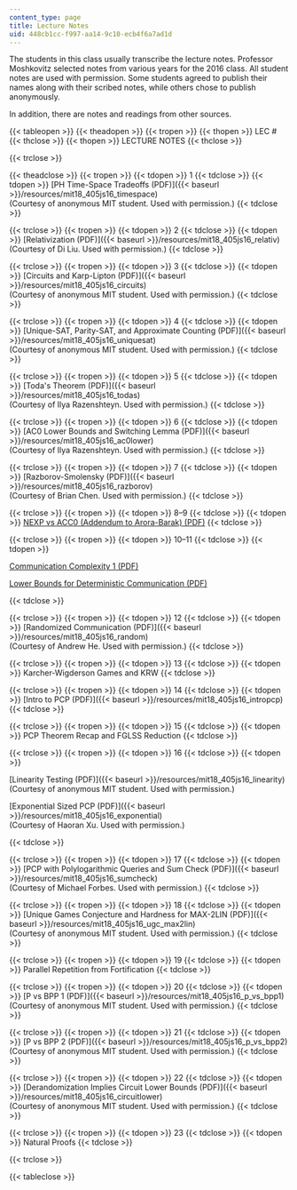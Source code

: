 ```yaml
---
content_type: page
title: Lecture Notes
uid: 448cb1cc-f997-aa14-9c10-ecb4f6a7ad1d
---
```


The students in this class usually transcribe the lecture notes. Professor Moshkovitz selected notes from various years for the 2016 class. All student notes are used with permission. Some students agreed to publish their names along with their scribed notes, while others chose to publish anonymously.

In addition, there are notes and readings from other sources.

{{< tableopen >}}
{{< theadopen >}}
{{< tropen >}}
{{< thopen >}}
LEC #
{{< thclose >}}
{{< thopen >}}
LECTURE NOTES
{{< thclose >}}

{{< trclose >}}

{{< theadclose >}}
{{< tropen >}}
{{< tdopen >}}
1
{{< tdclose >}}
{{< tdopen >}}
[PH Time-Space Tradeoffs (PDF)]({{< baseurl >}}/resources/mit18_405js16_timespace)  
(Courtesy of anonymous MIT student. Used with permission.)
{{< tdclose >}}

{{< trclose >}}
{{< tropen >}}
{{< tdopen >}}
2
{{< tdclose >}}
{{< tdopen >}}
[Relativization (PDF)]({{< baseurl >}}/resources/mit18_405js16_relativ)  
(Courtesy of Di Liu. Used with permission.)
{{< tdclose >}}

{{< trclose >}}
{{< tropen >}}
{{< tdopen >}}
3
{{< tdclose >}}
{{< tdopen >}}
[Circuits and Karp-Lipton (PDF)]({{< baseurl >}}/resources/mit18_405js16_circuits)  
(Courtesy of anonymous MIT student. Used with permission.)
{{< tdclose >}}

{{< trclose >}}
{{< tropen >}}
{{< tdopen >}}
4
{{< tdclose >}}
{{< tdopen >}}
[Unique-SAT, Parity-SAT, and Approximate Counting (PDF)]({{< baseurl >}}/resources/mit18_405js16_uniquesat)  
(Courtesy of anonymous MIT student. Used with permission.)
{{< tdclose >}}

{{< trclose >}}
{{< tropen >}}
{{< tdopen >}}
5
{{< tdclose >}}
{{< tdopen >}}
[Toda's Theorem (PDF)]({{< baseurl >}}/resources/mit18_405js16_todas)  
(Courtesy of Ilya Razenshteyn. Used with permission.)
{{< tdclose >}}

{{< trclose >}}
{{< tropen >}}
{{< tdopen >}}
6
{{< tdclose >}}
{{< tdopen >}}
[AC0 Lower Bounds and Switching Lemma (PDF)]({{< baseurl >}}/resources/mit18_405js16_ac0lower)  
(Courtesy of Ilya Razenshteyn. Used with permission.)
{{< tdclose >}}

{{< trclose >}}
{{< tropen >}}
{{< tdopen >}}
7
{{< tdclose >}}
{{< tdopen >}}
[Razborov-Smolensky (PDF)]({{< baseurl >}}/resources/mit18_405js16_razborov)  
(Courtesy of Brian Chen. Used with permission.)
{{< tdclose >}}

{{< trclose >}}
{{< tropen >}}
{{< tdopen >}}
8–9
{{< tdclose >}}
{{< tdopen >}}
[NEXP vs ACC0 (Addendum to Arora-Barak) (PDF)](http://theory.cs.princeton.edu/uploads/Compbook/accnexp.pdf)
{{< tdclose >}}

{{< trclose >}}
{{< tropen >}}
{{< tdopen >}}
10–11
{{< tdclose >}}
{{< tdopen >}}


[Communication Complexity 1 (PDF)](http://www.cs.toronto.edu/~toni/Courses/CommComplexity2014/Lectures/lecture1.pdf)

[Lower Bounds for Deterministic Communication (PDF)](http://www.cs.toronto.edu/~toni/Courses/CommComplexity2014/Lectures/lecture2.pdf)


{{< tdclose >}}

{{< trclose >}}
{{< tropen >}}
{{< tdopen >}}
12
{{< tdclose >}}
{{< tdopen >}}
[Randomized Communication (PDF)]({{< baseurl >}}/resources/mit18_405js16_random)  
(Courtesy of Andrew He. Used with permission.)
{{< tdclose >}}

{{< trclose >}}
{{< tropen >}}
{{< tdopen >}}
13
{{< tdclose >}}
{{< tdopen >}}
Karcher-Wigderson Games and KRW <Lecture notes not available>
{{< tdclose >}}

{{< trclose >}}
{{< tropen >}}
{{< tdopen >}}
14
{{< tdclose >}}
{{< tdopen >}}
[Intro to PCP (PDF)]({{< baseurl >}}/resources/mit18_405js16_intropcp)
{{< tdclose >}}

{{< trclose >}}
{{< tropen >}}
{{< tdopen >}}
15
{{< tdclose >}}
{{< tdopen >}}
PCP Theorem Recap and FGLSS Reduction <Lecture notes not available>
{{< tdclose >}}

{{< trclose >}}
{{< tropen >}}
{{< tdopen >}}
16
{{< tdclose >}}
{{< tdopen >}}


[Linearity Testing (PDF)]({{< baseurl >}}/resources/mit18_405js16_linearity)  
(Courtesy of anonymous MIT student. Used with permission.)

[Exponential Sized PCP (PDF)]({{< baseurl >}}/resources/mit18_405js16_exponential)  
(Courtesy of Haoran Xu. Used with permission.)


{{< tdclose >}}

{{< trclose >}}
{{< tropen >}}
{{< tdopen >}}
17
{{< tdclose >}}
{{< tdopen >}}
[PCP with Polylogarithmic Queries and Sum Check (PDF)]({{< baseurl >}}/resources/mit18_405js16_sumcheck)  
(Courtesy of Michael Forbes. Used with permission.)
{{< tdclose >}}

{{< trclose >}}
{{< tropen >}}
{{< tdopen >}}
18
{{< tdclose >}}
{{< tdopen >}}
[Unique Games Conjecture and Hardness for MAX-2LIN (PDF)]({{< baseurl >}}/resources/mit18_405js16_ugc_max2lin)  
(Courtesy of anonymous MIT student. Used with permission.)
{{< tdclose >}}

{{< trclose >}}
{{< tropen >}}
{{< tdopen >}}
19
{{< tdclose >}}
{{< tdopen >}}
Parallel Repetition from Fortification <Lecture notes not available>
{{< tdclose >}}

{{< trclose >}}
{{< tropen >}}
{{< tdopen >}}
20
{{< tdclose >}}
{{< tdopen >}}
[P vs BPP 1 (PDF)]({{< baseurl >}}/resources/mit18_405js16_p_vs_bpp1)  
(Courtesy of anonymous MIT student. Used with permission.)
{{< tdclose >}}

{{< trclose >}}
{{< tropen >}}
{{< tdopen >}}
21
{{< tdclose >}}
{{< tdopen >}}
[P vs BPP 2 (PDF)]({{< baseurl >}}/resources/mit18_405js16_p_vs_bpp2)  
(Courtesy of anonymous MIT student. Used with permission.)
{{< tdclose >}}

{{< trclose >}}
{{< tropen >}}
{{< tdopen >}}
22
{{< tdclose >}}
{{< tdopen >}}
[Derandomization Implies Circuit Lower Bounds (PDF)]({{< baseurl >}}/resources/mit18_405js16_circuitlower)  
(Courtesy of anonymous MIT student. Used with permission.)
{{< tdclose >}}

{{< trclose >}}
{{< tropen >}}
{{< tdopen >}}
23
{{< tdclose >}}
{{< tdopen >}}
Natural Proofs <Lecture notes not available>
{{< tdclose >}}

{{< trclose >}}

{{< tableclose >}}